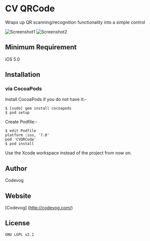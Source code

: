 # CV QRCode

Wraps up QR scanning/recognition functionality into a simple control

![Screenshot1](http://i.imgur.com/4FwS55cl.png "Screenshot1") 
![Screenshot2](http://i.imgur.com/n6sefsJl.png "Screenshot2")

## Minimum Requirement
iOS 5.0

## Installation
### via CocoaPods
Install CocoaPods if you do not have it:-
````
$ [sudo] gem install cocoapods
$ pod setup
````
Create Podfile:-
````
$ edit Podfile
platform :ios, '7.0'
pod 'CVQRCode'
$ pod install
````
Use the Xcode workspace instead of the project from now on.

## Author
Codevog
## Website

[Codevog] (http://codevog.com/)

## License
````
GNU LGPL v2.1
````
